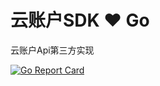 # 云账户SDK ❤️ Go
云账户Api第三方实现

[![Go Report Card](https://goreportcard.com/badge/github.com/kaiiak/yunzhanghu)](https://goreportcard.com/report/github.com/kaiiak/yunzhanghu)
